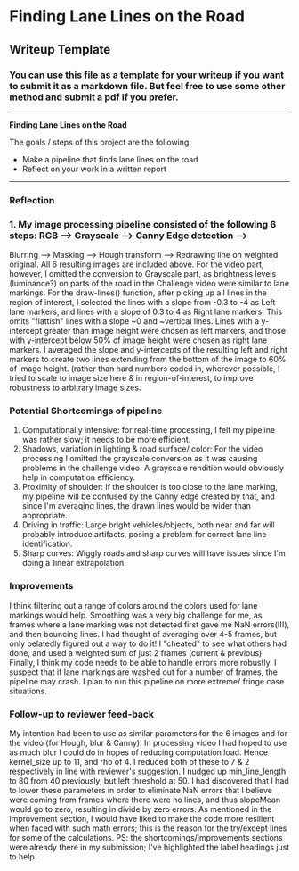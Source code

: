 # **Finding Lane Lines on the Road** 

## Writeup Template

### You can use this file as a template for your writeup if you want to submit it as a markdown file. But feel free to use some other method and submit a pdf if you prefer.

---

**Finding Lane Lines on the Road**

The goals / steps of this project are the following:
* Make a pipeline that finds lane lines on the road
* Reflect on your work in a written report


[//]: # (Image References)

[image1]: ./examples/grayscale.jpg "Grayscale"

---

### Reflection

### 1. My image processing pipeline consisted of the following 6 steps: RGB --> Grayscale --> Canny Edge detection -->
Blurring --> Masking --> Hough transform --> Redrawing line on weighted original. All 6 resulting images are included above.
For the video part, however, I omitted the conversion to Grayscale part, as brightness levels (luminance?) on parts of the road in the Challenge video were similar to lane markings.
For the draw-lines() function, after picking up all lines in the region of interest, I selected the lines with a slope from -0.3 to -4 as Left lane markers, and lines with a slope of 0.3 to 4 as Right lane markers. This omits "flattish" lines with a slope ~0 and ~vertical lines. Lines with a y-intercept greater than image height were chosen as left markers, and those with y-intercept below 50% of image height were chosen as right lane markers. I averaged the slope and y-intercepts of the resulting left and right markers to create two lines extending from the bottom of the image to 60% of image height. (rather than hard numbers coded in, wherever possible, I tried to scale to image size here & in region-of-interest, to improve robustness to arbitrary image sizes.

### Potential Shortcomings of pipeline
1. Computationally intensive: for real-time processing, I felt my pipeline was rather slow; it needs to be more efficient.
2. Shadows, variation in lighting & road surface/ color: For the video processing I omitted the grayscale conversion as it was causing problems in the challenge video. A grayscale rendition would obviously help in computation efficiency.
3. Proximity of shoulder: If the shoulder is too close to the lane marking, my pipeline will be confused by the Canny edge created by that, and since I'm averaging lines, the drawn lines would be wider than appropriate.
4. Driving in traffic: Large bright vehicles/objects, both near and far will probably introduce artifacts, posing a problem for correct lane line identification.
5. Sharp curves: Wiggly roads and sharp curves will have issues since I'm doing a 1inear extrapolation.

### Improvements
I think filtering out a range of colors around the colors used for lane markings would help. Smoothing was a very big challenge for me, as frames where a lane marking was not detected first gave me NaN errors(!!!), and then bouncing lines. I had thought of averaging over 4-5 frames, but only belatedly figured out a way to do it! I "cheated" to see what others had done, and used a weighted sum of just 2 frames (current & previous).
Finally, I think my code needs to be able to handle errors more robustly. I suspect that if lane markings are washed out for a number of frames, the pipeline may crash. I plan to run this pipeline on more extreme/ fringe case situations.

### Follow-up to reviewer feed-back
My intention had been to use as similar parameters for the 6 images and for the video (for Hough, blur & Canny). In processing video I had hoped to use as much blur I could do in hopes of reducing computation load. Hence kernel_size up to 11, and rho of 4. I reduced both of these to 7 & 2 respectively in line with reviewer's suggestion.
I nudged up min_line_length to 80 from 40 previously, but left threshold at 50. I had discovered that I had to lower these parameters in order to eliminate NaN errors that I believe were coming from frames where there were no lines, and thus slopeMean would go to zero, resulting in divide by zero errors. As mentioned in the improvement section, I would have liked to make the code more resilient when faced with such math errors; this is the reason for the try/except lines for some of the calculations. PS: the shortcomings/improvements sections were already there in my submission; I've highlighted the label headings just to help.
